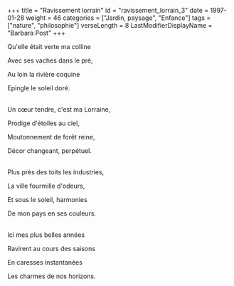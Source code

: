 +++
title = "Ravissement lorrain"
id = "ravissement_lorrain_3"
date = 1997-01-28
weight = 46
categories = ["Jardin, paysage", "Enfance"]
tags = ["nature", "philosophie"]
verseLength = 8
LastModifierDisplayName = "Barbara Post"
+++

Qu'elle était verte ma colline

Avec ses vaches dans le pré,

Au loin la rivière coquine

Epingle le soleil doré.

 \
Un cœur tendre, c'est ma Lorraine,

Prodige d'étoiles au ciel,

Moutonnement de forêt reine,

Décor changeant, perpétuel.

 \
Plus près des toits les industries,

La ville fourmille d'odeurs,

Et sous le soleil, harmonies

De mon pays en ses couleurs.

 \
Ici mes plus belles années

Ravirent au cours des saisons

En caresses instantanées

Les charmes de nos horizons.
